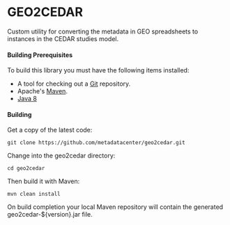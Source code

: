 GEO2CEDAR
=========

Custom utility for converting the metadata in GEO spreadsheets to instances in the CEDAR studies model.

#### Building Prerequisites

To build this library you must have the following items installed:

+ A tool for checking out a [Git](http://git-scm.com/) repository.
+ Apache's [Maven](http://maven.apache.org/index.html).
+ [Java 8](http://www.oracle.com/technetwork/java/javase/downloads/index.html)

#### Building

Get a copy of the latest code:

    git clone https://github.com/metadatacenter/geo2cedar.git 

Change into the geo2cedar directory:

    cd geo2cedar

Then build it with Maven:

    mvn clean install

On build completion your local Maven repository will contain the generated geo2cedar-${version}.jar file.

